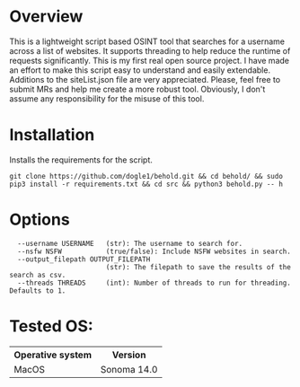 
# Overview
This is a lightweight script based OSINT tool that searches for a username across a list of websites. It supports threading
to help reduce the runtime of requests significantly. This is my first real open source project. I have made 
an effort to make this script easy to understand and easily extendable. Additions to the siteList.json file are 
very appreciated. Please, feel free to submit MRs and help me create a more robust tool. Obviously, I don't assume any
responsibility for the misuse of this tool.

# Installation
Installs the requirements for the script.

    git clone https://github.com/dogle1/behold.git && cd behold/ && sudo pip3 install -r requirements.txt && cd src && python3 behold.py -- h  

# Options
```
  --username USERNAME   (str): The username to search for.
  --nsfw NSFW           (true/false): Include NSFW websites in search.
  --output_filepath OUTPUT_FILEPATH
                        (str): The filepath to save the results of the search as csv.
  --threads THREADS     (int): Number of threads to run for threading. Defaults to 1.
```

# Tested OS:
<table>
    <tr>
        <th>Operative system</th>
        <th> Version </th>
    </tr>
    <tr>
        <td>MacOS</td>
        <td> Sonoma 14.0 </td>
    </tr>
</table>